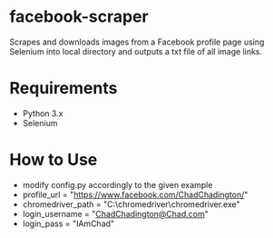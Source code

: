 # facebook-scraper
Scrapes and downloads images from a Facebook profile page using Selenium into local directory and outputs a txt file of all image links.

# Requirements
* Python 3.x
* Selenium

# How to Use
* modify config.py accordingly to the given example
* profile_url = "https://www.facebook.com/ChadChadington/"
* chromedriver_path = "C:\chromedriver\chromedriver.exe"
* login_username = "ChadChadington@Chad.com"
* login_pass = "IAmChad"
